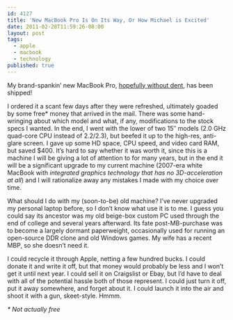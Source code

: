 ```yaml
---
id: 4127
title: 'New MacBook Pro Is On Its Way, Or How Michael is Excited'
date: 2011-02-28T11:59:26-08:00
layout: post
tags:
  - apple
  - macbook
  - technology
published: true
---
```

My brand-spankin&#8217; new MacBook Pro, [hopefully without dent](http://www.reddit.com/r/apple/comments/fucju/buying_a_new_macbook_pro_check_it_before_you/), has been shipped!

<!--more-->

I ordered it a scant few days after they were refreshed, ultimately goaded by some free* money that arrived in the mail. There was some hand-wringing about which model and what, if any, modifications to the stock specs I wanted. In the end, I went with the lower of two 15&#8243; models (2.0 GHz quad-core CPU instead of 2.2/2.3), but beefed it up to the high-res, anti-glare screen. I gave up some HD space, CPU speed, and video card RAM, but saved $400. It&#8217;s hard to say whether it was worth it, since this is a machine I will be giving a lot of attention to for many years, but in the end it will be a significant upgrade to my current machine (2007-era white MacBook with _integrated graphics technology that has no 3D-acceleration at all_) and I will rationalize away any mistakes I made with my choice over time.

What should I do with my (soon-to-be) old machine? I&#8217;ve never upgraded my personal laptop before, so I don&#8217;t know what use it is to me. I guess you could say its ancestor was my old beige-box custom PC used through the end of college and several years afterward. Its fate post-MB-purchase was to become a largely dormant paperweight, occasionally used for running an open-source DDR clone and old Windows games. My wife has a recent MBP, so she doesn&#8217;t need it.

I could recycle it through Apple, netting a few hundred bucks. I could donate it and write it off, but that money would probably be less and I won&#8217;t get it until next year. I could sell it on Craigslist or Ebay, but I&#8217;d have to deal with all of the potential hassle both of those represent. I could just turn it off, put it away somewhere, and forget about it. I could launch it into the air and shoot it with a gun, skeet-style. Hmmm.

_* Not actually free_
